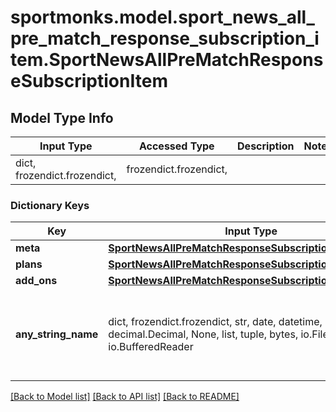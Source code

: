# sportmonks.model.sport_news_all_pre_match_response_subscription_item.SportNewsAllPreMatchResponseSubscriptionItem

## Model Type Info
Input Type | Accessed Type | Description | Notes
------------ | ------------- | ------------- | -------------
dict, frozendict.frozendict,  | frozendict.frozendict,  |  | 

### Dictionary Keys
Key | Input Type | Accessed Type | Description | Notes
------------ | ------------- | ------------- | ------------- | -------------
**meta** | [**SportNewsAllPreMatchResponseSubscriptionItemMeta**](SportNewsAllPreMatchResponseSubscriptionItemMeta.md) | [**SportNewsAllPreMatchResponseSubscriptionItemMeta**](SportNewsAllPreMatchResponseSubscriptionItemMeta.md) |  | [optional] 
**plans** | [**SportNewsAllPreMatchResponseSubscriptionItemPlans**](SportNewsAllPreMatchResponseSubscriptionItemPlans.md) | [**SportNewsAllPreMatchResponseSubscriptionItemPlans**](SportNewsAllPreMatchResponseSubscriptionItemPlans.md) |  | [optional] 
**add_ons** | [**SportNewsAllPreMatchResponseSubscriptionItemAddOns**](SportNewsAllPreMatchResponseSubscriptionItemAddOns.md) | [**SportNewsAllPreMatchResponseSubscriptionItemAddOns**](SportNewsAllPreMatchResponseSubscriptionItemAddOns.md) |  | [optional] 
**any_string_name** | dict, frozendict.frozendict, str, date, datetime, int, float, bool, decimal.Decimal, None, list, tuple, bytes, io.FileIO, io.BufferedReader | frozendict.frozendict, str, BoolClass, decimal.Decimal, NoneClass, tuple, bytes, FileIO | any string name can be used but the value must be the correct type | [optional]

[[Back to Model list]](../../README.md#documentation-for-models) [[Back to API list]](../../README.md#documentation-for-api-endpoints) [[Back to README]](../../README.md)

